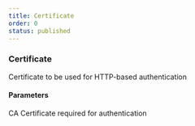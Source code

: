 ```yaml
---
title: Certificate
order: 0
status: published
---
```

### Certificate
Certificate to be used for HTTP-based authentication

#### Parameters

<Expandable title="cert" type='str | Secret'>
CA Certificate required for authentication
</Expandable>

<pre snippet="api-reference/sinks/http_sink#basic"
    status="success" message="Using certificate with HTTP sink"
    highlight="13-18, 20">
</pre>